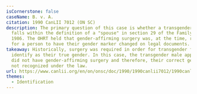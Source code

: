 ```yaml
---
isCornerstone: false
caseName: B. v. A.
citation: 1990 CanLII 7012 (ON SC)
description: The primary question of this case is whether a transgender man
  falls within the definition of a "spouse" in section 29 of the Family Law Act,
  1986. The OHRT held that gender-affirming surgery was, at the time, required
  for a person to have their gender marker changed on legal documents.
takeaway: Historically, surgery was required in order for transgender folks to
  identify as their true gender. In this case, the transgender male applicant
  did not have gender-affirming surgery and therefore, their correct gender was
  not recognized under the law.
url: https://www.canlii.org/en/on/onsc/doc/1990/1990canlii7012/1990canlii7012.html?autocompleteStr=b%20v%20a%201990&autocompletePos=1
themes:
  - Identification
---
```

